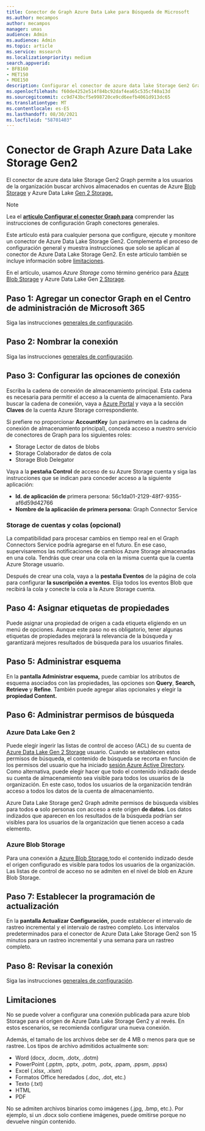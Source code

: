 ```yaml
---
title: Conector de Graph Azure Data Lake para Búsqueda de Microsoft
ms.author: mecampos
author: mecampos
manager: umas
audience: Admin
ms.audience: Admin
ms.topic: article
ms.service: mssearch
ms.localizationpriority: medium
search.appverid:
- BFB160
- MET150
- MOE150
description: Configurar el conector de azure data lake Storage Gen2 Graph para Búsqueda de Microsoft
ms.openlocfilehash: f60de4252e514f84bc92daf4ea65c535cf40a13d
ms.sourcegitcommit: cc9d743bcf5e998720ce9cd6eefb4061d913dc65
ms.translationtype: MT
ms.contentlocale: es-ES
ms.lasthandoff: 08/30/2021
ms.locfileid: "58701403"
---
```

<!---Previous ms.author: monaray --->

# <a name="azure-data-lake-storage-gen2-graph-connector"></a>Conector de Graph Azure Data Lake Storage Gen2

El conector de azure data lake Storage Gen2 Graph permite a los usuarios de la organización buscar archivos almacenados en cuentas de Azure [Blob Storage](/azure/storage/blobs/storage-blobs-introduction) y Azure Data Lake [Gen 2 Storage.](/azure/storage/blobs/data-lake-storage-introduction)

> [!NOTE]
> Lea el [**artículo Configurar el conector Graph para**](configure-connector.md) comprender las instrucciones de configuración Graph conectores generales.

Este artículo está para cualquier persona que configure, ejecute y monitore un conector de Azure Data Lake Storage Gen2. Complementa el proceso de configuración general y muestra instrucciones que solo se aplican al conector de Azure Data Lake Storage Gen2. En este artículo también se incluye información sobre [limitaciones](#limitations).

En el artículo, usamos *Azure Storage* como término genérico para [Azure Blob Storage](/azure/storage/blobs/storage-blobs-introduction) y Azure Data Lake Gen [2 Storage](/azure/storage/blobs/data-lake-storage-introduction).

## <a name="step-1-add-a-graph-connector-in-the-microsoft-365-admin-center"></a>Paso 1: Agregar un conector Graph en el Centro de administración de Microsoft 365

Siga las instrucciones [generales de configuración](./configure-connector.md).
<!---If the above phrase does not apply, delete it and insert specific details for your data source that are different from general setup instructions.-->

## <a name="step-2-name-the-connection"></a>Paso 2: Nombrar la conexión

Siga las instrucciones [generales de configuración](./configure-connector.md).
<!---If the above phrase does not apply, delete it and insert specific details for your data source that are different from general setup instructions.-->

## <a name="step-3-configure-the-connection-settings"></a>Paso 3: Configurar las opciones de conexión

Escriba la cadena de conexión de almacenamiento principal. Esta cadena es necesaria para permitir el acceso a la cuenta de almacenamiento. Para buscar la cadena de conexión, vaya a [Azure Portal](https://ms.portal.azure.com/#home) y vaya a la sección **Claves** de la cuenta Azure Storage correspondiente.

Si prefiere no proporcionar **AccountKey** (un parámetro en la cadena de conexión de almacenamiento principal), conceda acceso a nuestro servicio de conectores de Graph para los siguientes roles:

* Storage Lector de datos de blobs
* Storage Colaborador de datos de cola
* Storage Blob Delegator

Vaya a la **pestaña Control** de acceso de su Azure Storage cuenta y siga las instrucciones que se indican para conceder acceso a la siguiente aplicación:

* **Id. de aplicación de** primera persona: 56c1da01-2129-48f7-9355-af6d59d42766
* **Nombre de la aplicación de primera persona:** Graph Connector Service

### <a name="storage-account-and-queue-notifications-optional"></a>Storage de cuentas y colas (opcional)

La compatibilidad para procesar cambios en tiempo real en el Graph Connectors Service podría agregarse en el futuro. En ese caso, supervisaremos las notificaciones de cambios Azure Storage almacenadas en una cola. Tendrás que crear una cola en la misma cuenta que la cuenta Azure Storage usuario.

Después de crear una cola, vaya a la **pestaña Eventos** de la página de cola para configurar **la suscripción a eventos**. Elija todos los eventos Blob que recibirá la cola y conecte la cola a la Azure Storage cuenta.

## <a name="step-4-assign-property-labels"></a>Paso 4: Asignar etiquetas de propiedades

Puede asignar una propiedad de origen a cada etiqueta eligiendo en un menú de opciones. Aunque este paso no es obligatorio, tener algunas etiquetas de propiedades mejorará la relevancia de la búsqueda y garantizará mejores resultados de búsqueda para los usuarios finales.

## <a name="step-5-manage-schema"></a>Paso 5: Administrar esquema

En la **pantalla Administrar esquema,** puede cambiar los atributos de esquema asociados con las propiedades, las opciones son **Query**, **Search,** **Retrieve** y **Refine**. También puede agregar alias opcionales y elegir la **propiedad Content.**

## <a name="step-6-manage-search-permissions"></a>Paso 6: Administrar permisos de búsqueda

### <a name="azure-data-lake-gen-2"></a>Azure Data Lake Gen 2

Puede elegir ingerir las listas de control de acceso (ACL) de su cuenta de [Azure Data Lake Gen 2 Storage](/azure/storage/blobs/data-lake-storage-introduction) usuario. Cuando se establecen estos permisos de búsqueda, el contenido de búsqueda se recorta en función de los permisos del usuario que ha iniciado [sesión Azure Active Directory](/azure/active-directory/). Como alternativa, puede elegir hacer que todo el contenido indizado desde su cuenta de almacenamiento sea visible para todos los usuarios de la organización. En este caso, todos los usuarios de la organización tendrán acceso a todos los datos de la cuenta de almacenamiento.

Azure Data Lake Storage gen2 Graph admite permisos de búsqueda visibles para todos **o** solo personas con acceso a este origen **de datos**. Los datos indizados que aparecen en los resultados de la búsqueda podrían ser visibles para los usuarios de la organización que tienen acceso a cada elemento.

### <a name="azure-blob-storage"></a>Azure Blob Storage

Para una conexión a [Azure Blob Storage,](/azure/storage/blobs/storage-blobs-introduction)todo el contenido indizado desde el origen configurado es visible para todos los usuarios de la organización. Las listas de control de acceso no se admiten en el nivel de blob en Azure Blob Storage.

## <a name="step-7-set-the-refresh-schedule"></a>Paso 7: Establecer la programación de actualización

En la **pantalla Actualizar Configuración,** puede establecer el intervalo de rastreo incremental y el intervalo de rastreo completo. Los intervalos predeterminados para el conector de Azure Data Lake Storage Gen2 son 15 minutos para un rastreo incremental y una semana para un rastreo completo.

## <a name="step-8-review-connection"></a>Paso 8: Revisar la conexión

Siga las instrucciones [generales de configuración](./configure-connector.md).
<!---If the above phrase does not apply, delete it and insert specific details for your data source that are different from general setup instructions.-->

<!---## Troubleshooting-->
<!---Insert troubleshooting recommendations for this data source-->

## <a name="limitations"></a>Limitaciones

No se puede volver a configurar una conexión publicada para azure blob Storage para el origen de Azure Data Lake Storage Gen2 y al revés. En estos escenarios, se recomienda configurar una nueva conexión.

Además, el tamaño de los archivos debe ser de 4 MB o menos para que se rastree. Los tipos de archivo admitidos actualmente son:

* Word (docx, .docm, .dotx, .dotm)
* PowerPoint (.pptm, .pptx, .potm, .potx, .ppam, .ppsm, .ppsx)
* Excel (.xlsx, .xlsm)
* Formatos Office heredados (.doc, .dot, etc.)
* Texto (.txt)
* HTML
* PDF

No se admiten archivos binarios como imágenes (.jpg, .bmp, etc.). Por ejemplo, si un .docx solo contiene imágenes, puede omitirse porque no devuelve ningún contenido.